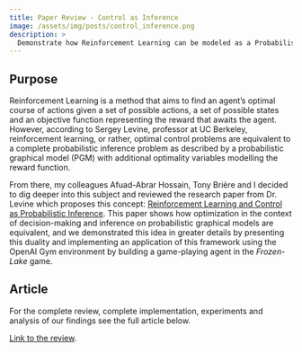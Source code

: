 ```yaml
---
title: Paper Review - Control as Inference
image: /assets/img/posts/control_inference.png
description: >
  Demonstrate how Reinforcement Learning can be modeled as a Probabilistic Inference problem
---
```


<!-- In the context of...
and after analyzing the different properties of ...
Probabilistic inference can be used in a lot of [...] explain why we chose to do this. -->

## Purpose
Reinforcement Learning is a method that aims to find an agent’s optimal course of actions given a set of possible actions, a set of possible states and an objective function representing the reward that awaits the agent. However, according to Sergey Levine, professor at UC Berkeley, reinforcement learning, or rather, optimal control problems are equivalent to a complete probabilistic inference problem as described by a probabilistic graphical model (PGM) with additional optimality variables modelling the reward function.

From there, my colleagues Afuad-Abrar Hossain, Tony Brière and I decided to dig deeper into this subject and reviewed the research paper from Dr. Levine which proposes this concept: [Reinforcement Learning and Control as Probabilistic Inference](https://arxiv.org/pdf/1805.00909.pdf). This paper shows how optimization in the context of decision-making and inference on probabilistic graphical models are equivalent, and we demonstrated this idea in greater details by presenting this duality and implementing an application of this framework using the OpenAI Gym environment by building a game-playing agent in the *Frozen-Lake* game.

## Article

For the complete review, complete implementation, experiments and analysis of our findings see the full article below.

<html>
<head>
  <meta charset="UTF-8">
  <title>PDF.js Example</title>
  <script src="/assets/js/pdfjs/build/pdf.js"></script>
  <script src="/assets/js/pdfjs/build/control_inference/simple.js"></script>
</head>
<body>
  <a target="_blank" href="/assets/js/pdfjs/web/viewer.html?file=/assets/js/pdfjs/build/control_inference/RL_Probabilistic_Inference.pdf">
    <canvas id="pdf"></canvas>
  </a>
</body>
</html>

[Link to the review](/assets/js/pdfjs/web/viewer.html?file=/assets/js/pdfjs/build/control_inference/RL_Probabilistic_Inference.pdf). 